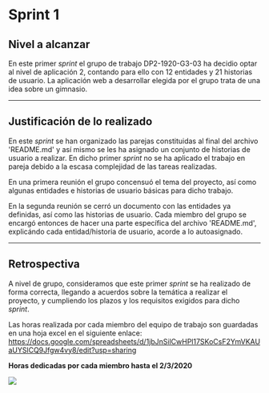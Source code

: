 # Sprint 1

## Nivel a alcanzar

En este primer _sprint_ el grupo de trabajo DP2-1920-G3-03 ha decidio optar al nivel de aplicación 2, contando para ello con 12 entidades y 21 historias de usuario. La aplicación web a desarrollar elegida por el grupo trata de una idea sobre un gimnasio.

---

## Justificación de lo realizado

En este _sprint_ se han organizado las parejas constituidas al final del archivo 'README.md' y así mismo se les ha asignado un conjunto de historias de usuario a realizar. En dicho primer _sprint_ no se ha aplicado el trabajo en pareja debido a la escasa complejidad de las tareas realizadas.

En una primera reunión el grupo concensuó el tema del proyecto, así como algunas entidades e historias de usuario básicas para dicho trabajo.

En la segunda reunión se cerró un documento con las entidades ya definidas, así como las historias de usuario. Cada miembro del grupo se encargó entonces de hacer una parte específica del archivo 'README.md', explicándo cada entidad/historia de usuario, acorde a lo autoasignado.

---

## Retrospectiva

A nivel de grupo, consideramos que este primer _sprint_ se ha realizado de forma correcta, llegando a acuerdos sobre la temática a realizar el proyecto, y cumpliendo los plazos y los requisitos exigidos para dicho _sprint_.

Las horas realizada por cada miembro del equipo de trabajo son guardadas en una hoja excel en el siguiente enlace: https://docs.google.com/spreadsheets/d/1jbJnSilCwHPl17SKoCsF2YmVKAUaUYSlCQ9Jfgw4vy8/edit?usp=sharing

**Horas dedicadas por cada miembro hasta el 2/3/2020**

![](https://github.com/gii-is-DP2/DP2-1920-G3-03/blob/master/imagesDocumentation/Horas.PNG)

